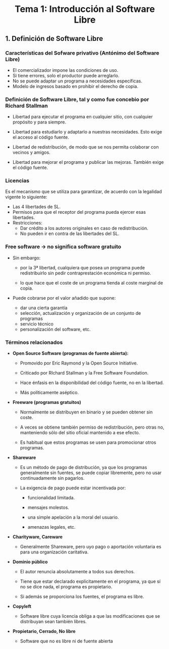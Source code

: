 <br>

# <center>Tema 1: Introducción al  Software Libre

## 1. Definición de Software Libre
### Características del Sofware privativo (Antónimo del Software Libre)

- El comercializador impone las condiciones de uso.
- Si tiene errores, solo el productor puede arreglarlo.
- No se puede adaptar un programa a necesidades específicas.  
- Modelo de ingresos basado en prohibir el derecho de copia.

### Definición de Software Libre, tal y como fue concebio por Richard Stallman

- Libertad para ejecutar el programa en cualquier sitio, con cualquier propósito y para siempre.

- Libertad para estudiarlo y adaptarlo a nuestras necesidades. Esto exige el acceso al código fuente.

- Libertad de redistribución, de modo que se nos permita colaborar con vecinos y amigos.

- Libertad para mejorar el programa y publicar las mejoras. También exige el código fuente.

### Licencias
Es el mecanismo que se utiliza para garantizar, de acuerdo con la legalidad vigente lo siguiente:
- Las 4 libertades de SL.
- Permisos para que el receptor del programa pueda ejercer esas libertades.
- Restricciones:
  - Dar crédito a los autores originales en caso de redistribución.
  - No pueden ir en contra de las libertades del SL.  

### Free software → no significa software gratuito
- Sin embargo:
  - por la 3ª libertad, cualquiera que posea un programa
puede redistribuirlo sin pedir contraprestación
económica ni permiso.

  - lo que hace que el coste de un programa tienda al coste
marginal de copia.

- Puede cobrarse por el valor añadido que supone:
  - dar una cierta garantía
  - selección, actualización y organización de un conjunto
de programas
  - servicio técnico
  - personalización del software, etc.


### Términos relacionados
- **Open Source Software (programas de fuente abierta):**  

  - Promovido por Eric Raymond y la Open Source Initiative.

  - Criticado por RIchard Stallman y la Free Software Foundation.

  - Hace énfasis en la disponibilidad del código fuente, no en la libertad.

  - Más políticamente aséptico.

- **Freeware (programas gratuitos)**

  - Normalmente se distribuyen en binario y se pueden obtener sin coste.

  - A veces se obtiene también permiso de redistribución, pero otras no, manteniendo sólo del sitio oficial mantenido a ese efecto.

  - Es habitual que estos programas se usen para promocionar otros programas.

- **Shareware**

  - Es un método de pago de distribución, ya que los programas generalmente sin fuentes, se puede copiar libremente, pero no usar continuadamente sin pagarlos.

  - La exigencia de pago puede estar incentivada por:

    - funcionalidad limitada.

    - mensajes molestos.

    - una simple apelación a la moral del usuario.

    - amenazas legales, etc.

- **Charityware, Careware**

  - Generalmente Shareware, pero uyo pago o aportación voluntaria es para una organización caritativa.


- **Dominio público**
  - El autor renuncia absolutamente a todos sus derechos.

  - Tiene que estar declarado explícitamente en el programa, ya que sí no se dice nada, el programa es propietario.

  - Si además se proporciona los fuentes, el programa es libre.

- **Copyleft**

  - Software libre cuya licencia obliga a que las modificaciones que se distribuyan sean también libres.


- **Propietario, Cerrado, No libre**

  - Software que no es libre ni de fuente abierta
